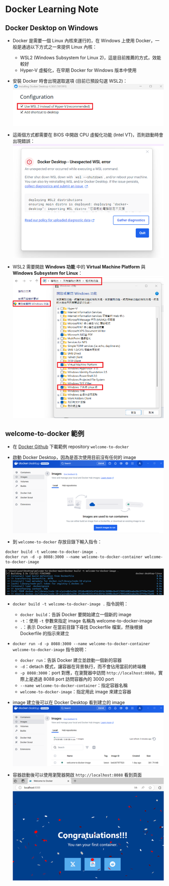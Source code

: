 # Docker Learning Note

## Docker Desktop on Windows

- Docker 是需要一個 Linux 內核來運行的，在 Windows 上使用 Docker，一般是通過以下方式之一來提供 Linux 內核：
  - WSL2 (Windows Subsystem for Linux 2)，這是目前推薦的方式，效能較好
  - Hyper-V 虛擬化，在早期 Docker for Windows 版本中使用

- 安裝 Docker 時會出現選取選項 (目前已預設勾選 WSL2)：
![](01.png)

- 這兩個方式都需要在 BIOS 中開啟 CPU 虛擬化功能 (Intel VT)，否則啟動時會出現錯誤：
![](02.png)

- WSL2 需要開啟 **Windows 功能** 中的 **Virtual Machine Platform** 與 **Windows Subsystem for Linux**：
![](03.png)

## welcome-to-docker 範例

- 在 [Docker Github](https://github.com/docker/welcome-to-docker) 下載範例 repository `welcome-to-docker`

- 啟動 Docker Desktop，因為是首次使用目前沒有任何的 image
![](04.png)

- 到 `welcome-to-docker` 存放目錄下輸入指令：
```
docker build -t welcome-to-docker-image .
docker run -d -p 8088:3000 --name welcome-to-docker-container welcome-to-docker-image
```

![](05.png)

- `docker build -t welcome-to-docker-image .` 指令說明：
  - `docker build`：告訴 Docker 要開始建立一個新的 image
  - `-t`：使用 `-t` 參數來指定 image 名稱為 welcome-to-docker-image
  - `.`：表示 Docker 在當前目錄下尋找 Dockerfile 檔案，然後根據 Dockerfile 的指示來建立

- `docker run -d -p 8088:3000 --name welcome-to-docker-container welcome-to-docker-image` 指令說明：
  - `docker run`：告訴 Docker 建立並啟動一個新的容器
  - `-d`：detach 模式，讓容器在背景執行，而不會佔用當前的終端機
  - `-p 8088:3000`：port 對應，在瀏覽器中訪問 `http://localhost:8088`，實際上是透過 8088 port 訪問容器內的 3000 port
  - `--name welcome-to-docker-container`：指定容器名稱
  - `welcome-to-docker-image`：指定用此 image 來建立容器
  
- image 建立後可以在 Docker Desktop 看到建立的 image
![](06.png)

- 容器啟動後可以使用瀏覽器開啟 `http://localhost:8088` 看到頁面
![](07.png)